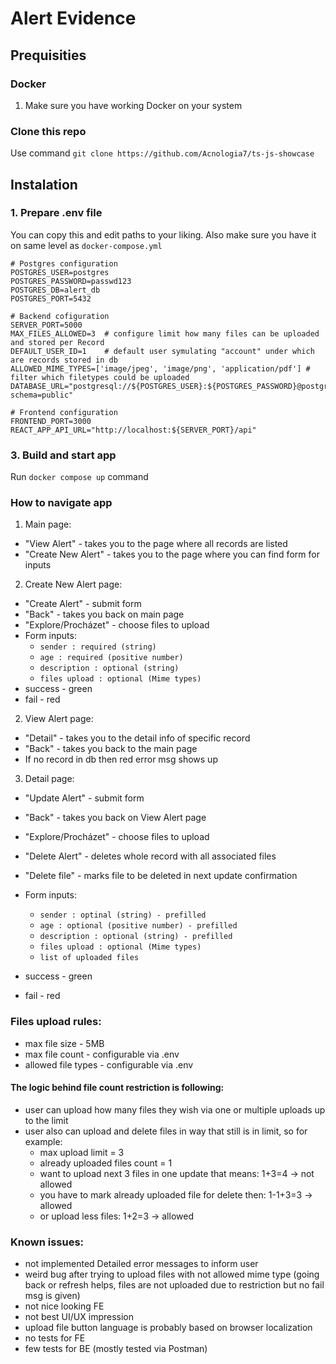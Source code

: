 # Alert Evidence

## Prequisities

### Docker

1. Make sure you have working Docker on your system

### Clone this repo

Use command `git clone https://github.com/Acnologia7/ts-js-showcase`

## Instalation

### 1. Prepare .env file

You can copy this and edit paths to your liking. Also make sure you have it on same level as `docker-compose.yml`

```
# Postgres configuration
POSTGRES_USER=postgres
POSTGRES_PASSWORD=passwd123
POSTGRES_DB=alert_db
POSTGRES_PORT=5432

# Backend cofiguration
SERVER_PORT=5000
MAX_FILES_ALLOWED=3  # configure limit how many files can be uploaded and stored per Record
DEFAULT_USER_ID=1    # default user symulating "account" under which are records stored in db
ALLOWED_MIME_TYPES=['image/jpeg', 'image/png', 'application/pdf'] # filter which filetypes could be uploaded
DATABASE_URL="postgresql://${POSTGRES_USER}:${POSTGRES_PASSWORD}@postgres:${POSTGRES_PORT}/${POSTGRES_DB}?schema=public"

# Frontend configuration
FRONTEND_PORT=3000
REACT_APP_API_URL="http://localhost:${SERVER_PORT}/api"
```

### 3. Build and start app

Run `docker compose up` command

### How to navigate app

1. Main page:

- "View Alert" - takes you to the page where all records are listed
- "Create New Alert" - takes you to the page where you can find form for inputs

2. Create New Alert page:

- "Create Alert" - submit form
- "Back" - takes you back on main page
- "Explore/Procházet" - choose files to upload
- Form inputs:
  - `sender : required (string)`
  - `age : required (positive number)`
  - `description : optional (string)`
  - `files upload : optional (Mime types)`
- success - green
- fail - red

2. View Alert page:

- "Detail" - takes you to the detail info of specific record
- "Back" - takes you back to the main page
- If no record in db then red error msg shows up

3. Detail page:

- "Update Alert" - submit form
- "Back" - takes you back on View Alert page
- "Explore/Procházet" - choose files to upload
- "Delete Alert" - deletes whole record with all associated files
- "Delete file" - marks file to be deleted in next update confirmation

- Form inputs:
  - `sender : optinal (string) - prefilled`
  - `age : optional (positive number) - prefilled`
  - `description : optional (string) - prefilled `
  - `files upload : optional (Mime types)`
  - `list of uploaded files`
- success - green
- fail - red

### Files upload rules:

- max file size - 5MB
- max file count - configurable via .env
- allowed file types - configurable via .env

#### The logic behind file count restriction is following:

- user can upload how many files they wish via one or multiple uploads up to the limit
- user also can upload and delete files in way that still is in limit, so for example:
  - max upload limit = 3
  - already uploaded files count = 1
  - want to upload next 3 files in one update that means: 1+3=4 -> not allowed
  - you have to mark already uploaded file for delete then: 1-1+3=3 -> allowed
  - or upload less files: 1+2=3 -> allowed

### Known issues:

- not implemented Detailed error messages to inform user
- weird bug after trying to upload files with not allowed mime type (going back or refresh helps, files are not uploaded due to restriction but no fail msg is given)
- not nice looking FE
- not best UI/UX impression
- upload file button language is probably based on browser localization
- no tests for FE
- few tests for BE (mostly tested via Postman)
